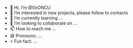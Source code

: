 - 👋 Hi, I’m @0xONCU
- 👀 I’m interested in new projects, please follow to contacts
- 🌱 I’m currently learning ...
- 💞️ I’m looking to collaborate on ...
- 📫 How to reach me ...
- 😄 Pronouns: ...
- ⚡ Fun fact: ...

<!---
0xONCU/0xONCU is a ✨ special ✨ repository because its `README.md` (this file) appears on your GitHub profile.
You can click the Preview link to take a look at your changes.
--->
